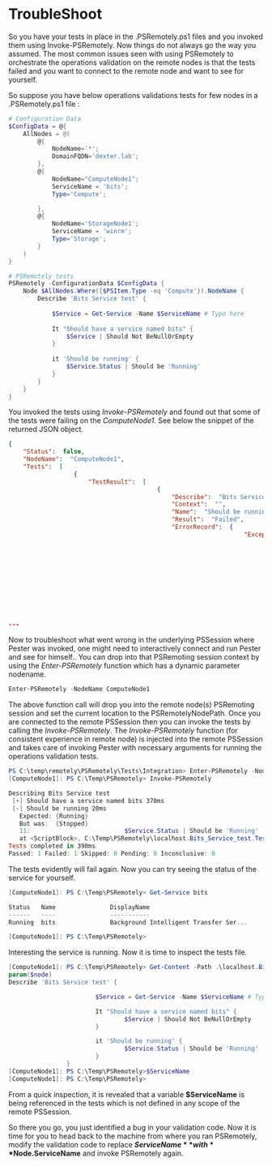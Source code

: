 # TroubleShoot

So you have your tests in place in the .PSRemotely.ps1 files and you invoked them using Invoke-PSRemotely.
Now things do not always go the way you assumed. The most common issues seen with using PSRemotely to orchestrate the operations 
validation on the remote nodes is that the tests failed and you want to connect to the remote node and want to see for yourself.

So suppose you have below operations validations tests for few nodes in a .PSRemotely.ps1 file :

```powershell
# Configuration Data
$ConfigData = @{
	AllNodes = @(
		@{
			NodeName='*';
			DomainFQDN='dexter.lab';
		},
		@{
			NodeName="ComputeNode1";
			ServiceName = 'bits';
			Type='Compute';

		},
		@{
			NodeName='StorageNode1';
			ServiceName = 'winrm';
			Type='Storage';
		}
	)
}

# PSRemotely tests
PSRemotely -ConfigurationData $ConfigData {
	Node $AllNodes.Where({$PSItem.Type -eq 'Compute'}).NodeName {
		Describe 'Bits Service test' {
			
			$Service = Get-Service -Name $ServiceName # Typo here
			
			It "Should have a service named bits" {
				$Service | Should Not BeNullOrEmpty
			}
			
			it 'Should be running' {
				$Service.Status | Should be 'Running'
			}
		}		
	}
}

```

You invoked the tests using *Invoke-PSRemotely* and found out that some of the tests were failing on the *ComputeNode1*.
See below the snippet of the returned JSON object.

```json
{
    "Status":  false,
    "NodeName":  "ComputeNode1",
    "Tests":  [
                  {
                      "TestResult":  [
                                         {
                                             "Describe":  "Bits Service test",
                                             "Context":  "",
                                             "Name":  "Should be running",
                                             "Result":  "Failed",
                                             "ErrorRecord":  {
                                                                 "Exception":  {
                                                                                   "Message":  "Expected: {Running}\nBut was:  {Stopped}",
                                                                                   "Data":  {

                                                                                            },
                                                                                   "InnerException":  null,
                                                                                   "TargetSite":  null,
                                                                                   "StackTrace":  null,
                                                                                   "HelpLink":  null,
                                                                                   "Source":  null,
                                                                                   "HResult":  -2146233088
                                                                               },
---																			   
```

Now to troubleshoot what went wrong in the underlying PSSession where Pester was invoked, one might need to interactively connect and run Pester and see for himself..
You can drop into that PSRemoting session context by using the *Enter-PSRemotely* function which has a dynamic parameter nodename.

```powershell
Enter-PSRemotely -NodeName ComputeNode1
```

The above function call will drop you into the remote node(s) PSRemoting session and set the current location to the PSRemotelyNodePath.
Once you are connected to the remote PSSession then you can invoke the tests by calling the *Invoke-PSRemotely*.
The *Invoke-PSRemotely* function (for consistent experience in remote node) is injected into the remote PSSession and takes care of invoking Pester with necessary arguments for running the operations validation tests.

```powershell
PS C:\temp\remotely\PSRemotely\Tests\Integration> Enter-PSRemotely -NodeName ComputeNode1
[ComputeNode1]: PS C:\Temp\PSRemotely> Invoke-PSRemotely

Describing Bits Service test
 [+] Should have a service named bits 370ms
 [-] Should be running 20ms
   Expected: {Running}
   But was:  {Stopped}
   11:                          $Service.Status | Should be 'Running'
   at <ScriptBlock>, C:\Temp\PSRemotely\localhost.Bits_Service_test.Tests.ps1: line 11
Tests completed in 390ms
Passed: 1 Failed: 1 Skipped: 0 Pending: 0 Inconclusive: 0
```
The tests evidently will fail again. Now you can try seeing the status of the service for yourself.

```powershell
[ComputeNode1]: PS C:\Temp\PSRemotely> Get-Service bits

Status   Name               DisplayName
------   ----               -----------
Running  bits               Background Intelligent Transfer Ser...

[ComputeNode1]: PS C:\Temp\PSRemotely>
```

Interesting the service is running. Now it is time to inspect the tests file.

```powershell
[ComputeNode1]: PS C:\Temp\PSRemotely> Get-Content -Path .\localhost.Bits_Service_test.Tests.ps1
param($node)
Describe 'Bits Service test' {

                        $Service = Get-Service -Name $ServiceName # Typo here

                        It "Should have a service named bits" {
                                $Service | Should Not BeNullOrEmpty
                        }

                        it 'Should be running' {
                                $Service.Status | Should be 'Running'
                        }
                }
[ComputeNode1]: PS C:\Temp\PSRemotely>$ServiceName
[ComputeNode1]: PS C:\Temp\PSRemotely>

```
From a quick inspection, it is revealed that a variable **$ServiceName** is being referenced in the tests which is not defined in any scope of the remote PSSession.

So there you go, you just identified a bug in your validation code.
Now it is time for you to head back to the machine from where you ran PSRemotely, modify the validation code to replace **$ServiceName** with **$Node.ServiceName** and invoke PSRemotely again.